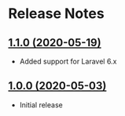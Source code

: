 # Release Notes

## [1.1.0 (2020-05-19)](https://github.com/Morning-Train/LaravelResources/compare/1.0.0...1.1.0)

- Added support for Laravel 6.x

## [1.0.0 (2020-05-03)](https://github.com/Morning-Train/Laravel-React-Polyfill)

- Initial release
